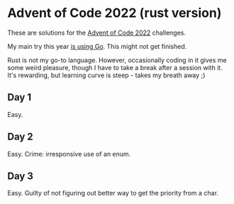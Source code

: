 # Advent of Code 2022 (rust version)

These are solutions for the [Advent of Code 2022](https://adventofcode.com/2022) challenges.

My main try this year [is using Go](https://github.com/laacz/aoc-2022). This might not get finished.

Rust is not my go-to language. However, occasionally coding in it gives me some weird pleasure, though I have to take a break after a session with it. It's rewarding, but learning curve is steep - takes my breath away ;)

## Day 1

Easy.

## Day 2

Easy. Crime: irresponsive use of an enum.

## Day 3

Easy. Guilty of not figuring out better way to get the priority from a char.